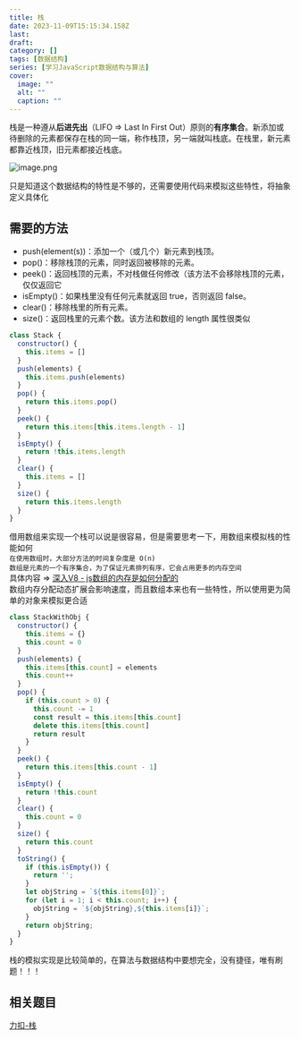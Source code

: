 ```yaml
---
title: 栈
date: 2023-11-09T15:15:34.158Z
last: 
draft: 
category: []
tags: [数据结构]
series: [学习JavaScript数据结构与算法]
cover:
  image: ""
  alt: ""
  caption: ""
---
```


栈是一种遵从**后进先出**（LIFO => Last In First Out）原则的**有序集合**。新添加或待删除的元素都保存在栈的同一端，称作栈顶，另一端就叫栈底。在栈里，新元素都靠近栈顶，旧元素都接近栈底。  

![image.png](https://image.jysgdyc.top:443/blog/20231109234544.png)


只是知道这个数据结构的特性是不够的，还需要使用代码来模拟这些特性，将抽象定义具体化  
## 需要的方法
- push(element(s))：添加一个（或几个）新元素到栈顶。
- pop()：移除栈顶的元素，同时返回被移除的元素。
- peek()：返回栈顶的元素，不对栈做任何修改（该方法不会移除栈顶的元素，仅仅返回它
- isEmpty()：如果栈里没有任何元素就返回 true，否则返回 false。
- clear()：移除栈里的所有元素。
- size()：返回栈里的元素个数。该方法和数组的 length 属性很类似

```js
class Stack {
  constructor() {
    this.items = []
  }
  push(elements) {
    this.items.push(elements)
  }
  pop() {
    return this.items.pop()
  }
  peek() {
    return this.items[this.items.length - 1]
  }
  isEmpty() {
    return !this.items.length
  }
  clear() {
    this.items = []
  }
  size() {
    return this.items.length
  }
}
```
借用数组来实现一个栈可以说是很容易，但是需要思考一下，用数组来模拟栈的性能如何  
`在使用数组时，大部分方法的时间复杂度是 O(n)`  
`数组是元素的一个有序集合，为了保证元素排列有序，它会占用更多的内存空间`  
具体内容 => [深入V8 - js数组的内存是如何分配的](https://juejin.cn/post/7004038556750446623)  
数组内存分配动态扩展会影响速度，而且数组本来也有一些特性，所以使用更为简单的对象来模拟更合适  
```js
class StackWithObj {
  constructor() {
    this.items = {}
    this.count = 0
  }
  push(elements) {
    this.items[this.count] = elements
    this.count++
  }
  pop() {
    if (this.count > 0) {
      this.count -= 1
      const result = this.items[this.count]
      delete this.items[this.count]
      return result
    }
  }
  peek() {
    return this.items[this.count - 1]
  }
  isEmpty() {
    return !this.count
  }
  clear() {
    this.count = 0
  }
  size() {
    return this.count
  }
  toString() {
    if (this.isEmpty()) {
      return '';
    }
    let objString = `${this.items[0]}`;
    for (let i = 1; i < this.count; i++) {
      objString = `${objString},${this.items[i]}`;
    }
    return objString;
  }
}
```

栈的模拟实现是比较简单的，在算法与数据结构中要想完全，没有捷径，唯有刷题！！！
## 相关题目
[力扣-栈](https://leetcode.cn/tag/stack/problemset/)
